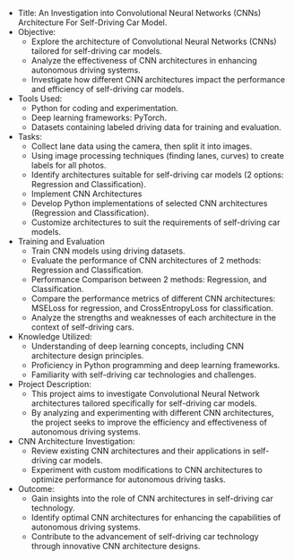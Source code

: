 - Title: An Investigation into Convolutional Neural Networks (CNNs) Architecture For Self-Driving Car Model.
- Objective:
  + Explore the architecture of Convolutional Neural Networks (CNNs) tailored for self-driving car models.
  + Analyze the effectiveness of CNN architectures in enhancing autonomous driving systems.
  + Investigate how different CNN architectures impact the performance and efficiency of self-driving car models.
- Tools Used:
  + Python for coding and experimentation.
  + Deep learning frameworks: PyTorch.
  + Datasets containing labeled driving data for training and evaluation.
- Tasks:
  + Collect lane data using the camera, then split it into images.
  + Using image processing techniques (finding lanes, curves) to create labels for all photos.
  + Identify architectures suitable for self-driving car models (2 options: Regression and Classification).
  + Implement CNN Architectures
  + Develop Python implementations of selected CNN architectures (Regression and Classification).
  + Customize architectures to suit the requirements of self-driving car models.
- Training and Evaluation
  + Train CNN models using driving datasets.
  + Evaluate the performance of CNN architectures of 2 methods: Regression and Classification.
  + Performance Comparison between 2 methods: Regression, and Classification.
  + Compare the performance metrics of different CNN architectures: MSELoss for regression, and CrossEntropyLoss for classification.
  + Analyze the strengths and weaknesses of each architecture in the context of self-driving cars.
- Knowledge Utilized:
  + Understanding of deep learning concepts, including CNN architecture design principles.
  + Proficiency in Python programming and deep learning frameworks.
  + Familiarity with self-driving car technologies and challenges.
- Project Description:
  + This project aims to investigate Convolutional Neural Network architectures tailored specifically for self-driving car models.
  + By analyzing and experimenting with different CNN architectures, the project seeks to improve the efficiency and effectiveness of autonomous driving systems.
- CNN Architecture Investigation:
  + Review existing CNN architectures and their applications in self-driving car models.
  + Experiment with custom modifications to CNN architectures to optimize performance for autonomous driving tasks.
- Outcome:
  + Gain insights into the role of CNN architectures in self-driving car technology.
  + Identify optimal CNN architectures for enhancing the capabilities of autonomous driving systems.
  + Contribute to the advancement of self-driving car technology through innovative CNN architecture designs.

